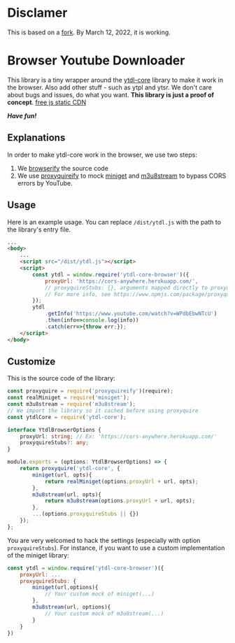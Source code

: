 # Disclamer
This is based on a [fork](https://www.npmjs.com/package/ytdl-core-browser).
By March 12, 2022, it is working.

# Browser Youtube Downloader
This library is a tiny wrapper around the [ytdl-core](https://www.npmjs.com/package/ytdl-core) library to make it work in the browser.
Also add other stuff - such as ytpl and ytsr.
We don't care about bugs and issues, do what you want. **This library is just a proof of concept**.
[free js static CDN](https://cdn.jsdelivr.net/npm/ytdl-core-info-browser@latest/)

***Have fun!*** 

## Explanations
In order to make ytdl-core work in the browser, we use two steps:
1. We [browserify]() the source code
2. We use [proxyquireify](https://www.npmjs.com/package/proxyquireify) to mock [miniget](https://www.npmjs.com/package/miniget) and [m3u8stream](https://www.npmjs.com/package/m3u8stream) to bypass CORS errors by YouTube.


## Usage
Here is an example usage. You can replace `/dist/ytdl.js` with the path to the library's
entry file.

```html
...
<body>
    ...
    <script src="/dist/ytdl.js"></script>
    <script>
        const ytdl = window.require('ytdl-core-browser')({
            proxyUrl: 'https://cors-anywhere.herokuapp.com/',
            // proxyquireStubs: {}, arguments mapped directly to proxyquireify
            // For more info, see https://www.npmjs.com/package/proxyquireify
        });
        ytdl
            .getInfo('https://www.youtube.com/watch?v=WPdbEbwNTcU')
            .then(info=>console.log(info))
            .catch(err=>{throw err;});
    </script>
</body>
```

## Customize
This is the source code of the library: 

```ts
const proxyquire = require('proxyquireify')(require); 
const realMiniget = require('miniget');
const m3u8stream = require('m3u8stream');
// We import the library so it cached before using proxyquire
const ytdlCore = require('ytdl-core');

interface YtdlBrowserOptions {
    proxyUrl: string; // Ex: 'https://cors-anywhere.herokuapp.com/'
    proxyquireStubs?: any;
}

module.exports = (options: YtdlBrowserOptions) => {
    return proxyquire('ytdl-core', {
        miniget(url, opts){
            return realMiniget(options.proxyUrl + url, opts);
        },
        m3u8stream(url, opts){
            return m3u8stream(options.proxyUrl + url, opts);
        },
        ...(options.proxyquireStubs || {})
    });
};
```

You are very welcomed to hack the settings (especially with option `proxyquireStubs`).
For instance, if you want to use a custom implementation of the miniget library:
```js
const ytdl = window.require('ytdl-core-browser')({
    proxyUrl: ...
    proxyquireStubs: {
        miniget(url,options){
            // Your custom mock of miniget(...)
        },
        m3u8stream(url, options){
            // Your custom mock of m3u8stream(...)
        }
    }
})
```